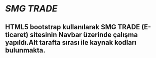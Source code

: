 # _SMG TRADE_
## HTML5 bootstrap kullanılarak SMG TRADE (E-ticaret) sitesinin Navbar  üzerinde çalışma yapıldı.Alt tarafta sırası ile kaynak kodları bulunmakta.
